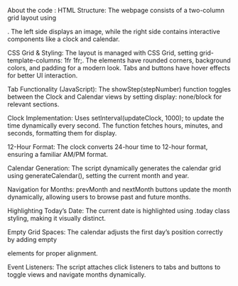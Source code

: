 About the code :
HTML Structure: The webpage consists of a two-column grid layout using <div class="container">. The left side displays an image, while the right side contains interactive components like a clock and calendar.

CSS Grid & Styling: The layout is managed with CSS Grid, setting grid-template-columns: 1fr 1fr;. The elements have rounded corners, background colors, and padding for a modern look. Tabs and buttons have hover effects for better UI interaction.

Tab Functionality (JavaScript): The showStep(stepNumber) function toggles between the Clock and Calendar views by setting display: none/block for relevant sections.

Clock Implementation: Uses setInterval(updateClock, 1000); to update the time dynamically every second. The function fetches hours, minutes, and seconds, formatting them for display.

12-Hour Format: The clock converts 24-hour time to 12-hour format, ensuring a familiar AM/PM format.

Calendar Generation: The script dynamically generates the calendar grid using generateCalendar(), setting the current month and year.

Navigation for Months: prevMonth and nextMonth buttons update the month dynamically, allowing users to browse past and future months.

Highlighting Today’s Date: The current date is highlighted using .today class styling, making it visually distinct.

Empty Grid Spaces: The calendar adjusts the first day’s position correctly by adding empty <div> elements for proper alignment.

Event Listeners: The script attaches click listeners to tabs and buttons to toggle views and navigate months dynamically.
